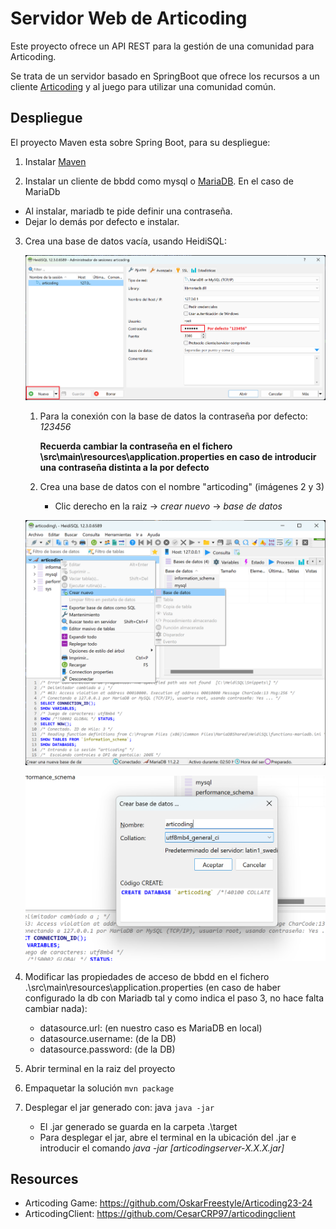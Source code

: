
# Servidor Web de Articoding

Este proyecto ofrece un API REST para la gestión de una comunidad para Articoding.

Se trata de un servidor basado en SpringBoot que ofrece los recursos a un cliente [Articoding](https://github.com/henarmd/articodingclient) y al juego para utilizar una comunidad común.


## Despliegue ##

El proyecto Maven esta sobre Spring Boot, para su despliegue:

1. Instalar [Maven](https://maven.apache.org/download.cgi)


2. Instalar un cliente de bbdd como mysql o [MariaDB](https://mariadb.org/download/). En el caso de MariaDb
- Al instalar, mariadb te pide definir una contraseña.
- Dejar lo demás por defecto e instalar.



3. Crea una base de datos vacía, usando HeidiSQL:
    
    <p align="center">
    <img src="https://github.com/CesarCRP97/articodingserver/blob/master/imagesReadme/Imagen1Heidi.png">

    1. Para la conexión con la base de datos la contraseña por defecto: *123456*

        **Recuerda cambiar la contraseña en el fichero \src\main\resources\application.properties  en caso de introducir una contraseña distinta a la por defecto**
    
    2. Crea una base de datos con el nombre "articoding" (imágenes 2 y 3)
        - Clic derecho en la raiz -> *crear nuevo*  -> *base de datos*

    <p align="center">
    <img src="https://github.com/CesarCRP97/articodingserver/blob/master/imagesReadme/Imagen2Heidi.png">
    </p>
    <p align="center">
    <img src="https://github.com/CesarCRP97/articodingserver/blob/master/imagesReadme/Imagen3Heidi.png">
  
  



4. Modificar las propiedades de acceso de bbdd en el fichero .\src\main\resources\application.properties (en caso de haber configurado la db con Mariadb tal y como indica el paso 3, no hace falta cambiar nada):
    - datasource.url: (en nuestro caso es MariaDB en local)
    - datasource.username: (de la DB)
    - datasource.password: (de la DB)

5. Abrir terminal en la raiz del proyecto

6. Empaquetar la solución ```mvn package```

7. Desplegar el jar generado con: java ```java -jar ```
    - El .jar generado se guarda en la carpeta .\target
    - Para desplegar el jar, abre el terminal en la ubicación del .jar e introducir el comando *java -jar [articodingserver-X.X.X.jar]*


## Resources

- Articoding Game:  <https://github.com/OskarFreestyle/Articoding23-24>
- ArticodingClient: <https://github.com/CesarCRP97/articodingclient>

